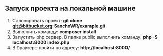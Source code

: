 ## Запуск проекта на локальной машине

1. Склонировать проект: **git clone git@bitbucket.org:SanchoWR/example.git** 
2. Выполнить команду: **composer install**
3. Запустить php сервер. 
В папке public выполнить команду: **php -S localhost:8000 index.php**
4. В браузере пройти по адресу: **http://localhost:8000/**
